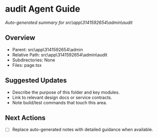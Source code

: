 ﻿# audit Agent Guide
*Auto-generated summary for src\app\3141592654\admin\audit*

## Overview
- Parent: src\app\3141592654\admin
- Relative Path: src\app\3141592654\admin\audit
- Subdirectories: None
- Files: page.tsx

## Suggested Updates
- Describe the purpose of this folder and key modules.
- Link to relevant design docs or service contracts.
- Note build/test commands that touch this area.

## Next Actions
- [ ] Replace auto-generated notes with detailed guidance when available.
